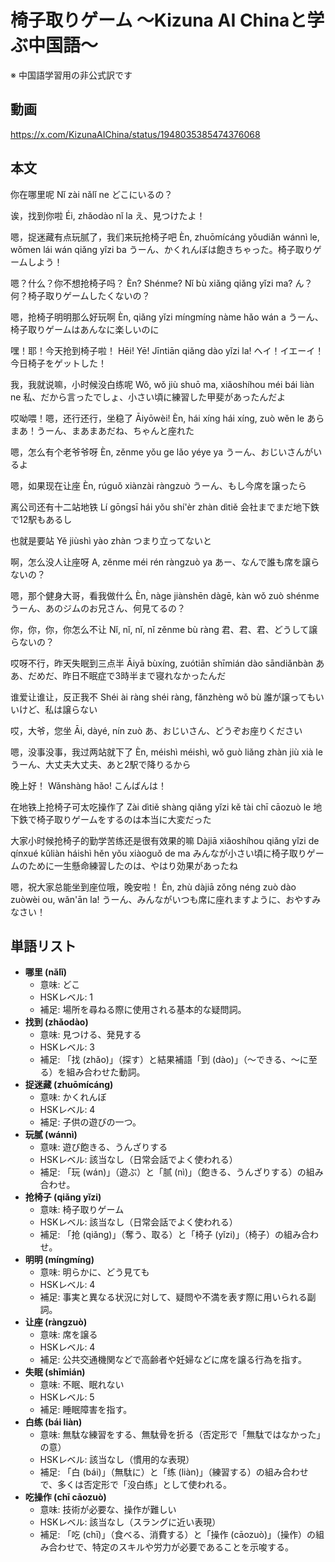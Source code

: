 # 椅子取りゲーム 〜Kizuna AI Chinaと学ぶ中国語〜
※ 中国語学習用の非公式訳です

## 動画
https://x.com/KizunaAIChina/status/1948035385474376068

## 本文

你在哪里呢
Nǐ zài nǎlǐ ne
どこにいるの？

诶，找到你啦
Éi, zhǎodào nǐ la
え、見つけたよ！

嗯，捉迷藏有点玩腻了，我们来玩抢椅子吧
Èn, zhuōmícáng yǒudiǎn wánnì le, wǒmen lái wán qiǎng yǐzi ba
うーん、かくれんぼは飽きちゃった。椅子取りゲームしよう！

嗯？什么？你不想抢椅子吗？
Èn? Shénme? Nǐ bù xiǎng qiǎng yǐzi ma?
ん？何？椅子取りゲームしたくないの？

嗯，抢椅子明明那么好玩啊
Èn, qiǎng yǐzi míngmíng nàme hǎo wán a
うーん、椅子取りゲームはあんなに楽しいのに

嘿！耶！今天抢到椅子啦！
Hēi! Yē! Jīntiān qiǎng dào yǐzi la!
ヘイ！イエーイ！今日椅子をゲットした！

我，我就说嘛，小时候没白练呢
Wǒ, wǒ jiù shuō ma, xiǎoshíhou méi bái liàn ne
私、だから言ったでしょ、小さい頃に練習した甲斐があったんだよ

哎呦喂！嗯，还行还行，坐稳了
Āiyōwèi! Èn, hái xíng hái xíng, zuò wěn le
あらまあ！うーん、まあまあだね、ちゃんと座れた

嗯，怎么有个老爷爷呀
Èn, zěnme yǒu ge lǎo yéye ya
うーん、おじいさんがいるよ

嗯，如果现在让座
Èn, rúguǒ xiànzài ràngzuò
うーん、もし今席を譲ったら

离公司还有十二站地铁
Lí gōngsī hái yǒu shí'èr zhàn dìtiě
会社までまだ地下鉄で12駅もあるし

也就是要站
Yě jiùshì yào zhàn
つまり立ってないと

啊，怎么没人让座呀
A, zěnme méi rén ràngzuò ya
あー、なんで誰も席を譲らないの？

嗯，那个健身大哥，看我做什么
Èn, nàge jiànshēn dàgē, kàn wǒ zuò shénme
うーん、あのジムのお兄さん、何見てるの？

你，你，你，你怎么不让
Nǐ, nǐ, nǐ, nǐ zěnme bù ràng
君、君、君、どうして譲らないの？

哎呀不行，昨天失眠到三点半
Āiyā bùxíng, zuótiān shīmián dào sāndiǎnbàn
ああ、だめだ、昨日不眠症で3時半まで寝れなかったんだ

谁爱让谁让，反正我不
Shéi ài ràng shéi ràng, fǎnzhèng wǒ bù
誰が譲ってもいいけど、私は譲らない

哎，大爷，您坐
Āi, dàyé, nín zuò
あ、おじいさん、どうぞお座りください

嗯，没事没事，我过两站就下了
Èn, méishì méishì, wǒ guò liǎng zhàn jiù xià le
うーん、大丈夫大丈夫、あと2駅で降りるから

晚上好！
Wǎnshàng hǎo!
こんばんは！

在地铁上抢椅子可太吃操作了
Zài dìtiě shàng qiǎng yǐzi kě tài chī cāozuò le
地下鉄で椅子取りゲームをするのは本当に大変だった

大家小时候抢椅子的勤学苦练还是很有效果的嘛
Dàjiā xiǎoshíhou qiǎng yǐzi de qínxué kǔliàn háishì hěn yǒu xiàoguǒ de ma
みんなが小さい頃に椅子取りゲームのために一生懸命練習したのは、やはり効果があったね

嗯，祝大家总能坐到座位哦，晚安啦！
Èn, zhù dàjiā zǒng néng zuò dào zuòwèi ou, wǎn'ān la!
うーん、みんながいつも席に座れますように、おやすみなさい！

## 単語リスト

* **哪里 (nǎlǐ)**
    * 意味: どこ
    * HSKレベル: 1
    * 補足: 場所を尋ねる際に使用される基本的な疑問詞。
* **找到 (zhǎodào)**
    * 意味: 見つける、発見する
    * HSKレベル: 3
    * 補足: 「找 (zhǎo)」（探す）と結果補語「到 (dào)」（〜できる、〜に至る）を組み合わせた動詞。
* **捉迷藏 (zhuōmícáng)**
    * 意味: かくれんぼ
    * HSKレベル: 4
    * 補足: 子供の遊びの一つ。
* **玩腻 (wánnì)**
    * 意味: 遊び飽きる、うんざりする
    * HSKレベル: 該当なし（日常会話でよく使われる）
    * 補足: 「玩 (wán)」（遊ぶ）と「腻 (nì)」（飽きる、うんざりする）の組み合わせ。
* **抢椅子 (qiǎng yǐzi)**
    * 意味: 椅子取りゲーム
    * HSKレベル: 該当なし（日常会話でよく使われる）
    * 補足: 「抢 (qiǎng)」（奪う、取る）と「椅子 (yǐzi)」（椅子）の組み合わせ。
* **明明 (míngmíng)**
    * 意味: 明らかに、どう見ても
    * HSKレベル: 4
    * 補足: 事実と異なる状況に対して、疑問や不満を表す際に用いられる副詞。
* **让座 (ràngzuò)**
    * 意味: 席を譲る
    * HSKレベル: 4
    * 補足: 公共交通機関などで高齢者や妊婦などに席を譲る行為を指す。
* **失眠 (shīmián)**
    * 意味: 不眠、眠れない
    * HSKレベル: 5
    * 補足: 睡眠障害を指す。
* **白练 (bái liàn)**
    * 意味: 無駄な練習をする、無駄骨を折る（否定形で「無駄ではなかった」の意）
    * HSKレベル: 該当なし（慣用的な表現）
    * 補足: 「白 (bái)」（無駄に）と「练 (liàn)」（練習する）の組み合わせで、多くは否定形で「没白练」として使われる。
* **吃操作 (chī cāozuò)**
    * 意味: 技術が必要な、操作が難しい
    * HSKレベル: 該当なし（スラングに近い表現）
    * 補足: 「吃 (chī)」（食べる、消費する）と「操作 (cāozuò)」（操作）の組み合わせで、特定のスキルや労力が必要であることを示唆する。
